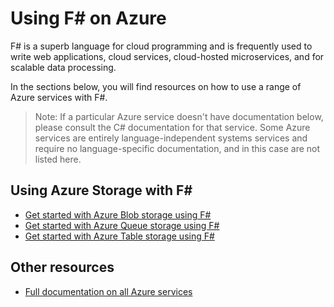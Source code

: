 # Using F# on Azure

F# is a superb language for cloud programming and is frequently used to write web applications, cloud services, cloud-hosted microservices, and for scalable data processing.

In the sections below, you will find resources on how to use a range of Azure services with F#.

> Note: If a particular Azure service doesn't have documentation below, please consult the C# documentation for that service. Some
> Azure services are entirely language-independent systems services and require no language-specific documentation, and in this
> case are not listed here.

## Using Azure Storage with F#

* [Get started with Azure Blob storage using F#](blob-storage.md)
* [Get started with Azure Queue storage using F#](queue-storage.md)
* [Get started with Azure Table storage using F#](table-storage.md)

## Other resources

* [Full documentation on all Azure services](https://azure.microsoft.com/en-us/documentation/)
